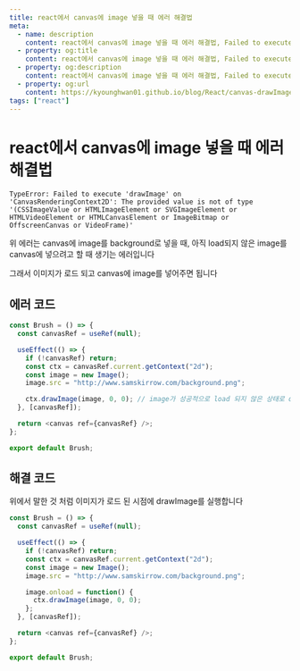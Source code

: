 ```yaml
---
title: react에서 canvas에 image 넣을 때 에러 해결법
meta:
  - name: description
    content: react에서 canvas에 image 넣을 때 에러 해결법, Failed to execute drawImage on CanvasRenderingContext2D The provided value is not of type (CSSImageValue or HTMLImageElement or SVGImageElement or HTMLVideoElement or HTMLCanvasElement or ImageBitmap or OffscreenCanvas or VideoFrame), js, html, css, 웹개발, 개발자, 프론트엔드, 백엔드, web, react
  - property: og:title
    content: react에서 canvas에 image 넣을 때 에러 해결법, Failed to execute drawImage on CanvasRenderingContext2D The provided value is not of type (CSSImageValue or HTMLImageElement or SVGImageElement or HTMLVideoElement or HTMLCanvasElement or ImageBitmap or OffscreenCanvas or VideoFrame), js, html, css, 웹개발, 개발자, 프론트엔드, 백엔드, web, react
  - property: og:description
    content: react에서 canvas에 image 넣을 때 에러 해결법, Failed to execute drawImage on CanvasRenderingContext2D The provided value is not of type (CSSImageValue or HTMLImageElement or SVGImageElement or HTMLVideoElement or HTMLCanvasElement or ImageBitmap or OffscreenCanvas or VideoFrame), js, html, css, 웹개발, 개발자, 프론트엔드, 백엔드, web, react
  - property: og:url
    content: https://kyounghwan01.github.io/blog/React/canvas-drawImage-error/
tags: ["react"]
---
```


# react에서 canvas에 image 넣을 때 에러 해결법

```
TypeError: Failed to execute 'drawImage' on 'CanvasRenderingContext2D': The provided value is not of type '(CSSImageValue or HTMLImageElement or SVGImageElement or HTMLVideoElement or HTMLCanvasElement or ImageBitmap or OffscreenCanvas or VideoFrame)'
```

위 에러는 canvas에 image를 background로 넣을 때, 아직 load되지 않은 image를 canvas에 넣으려고 할 때 생기는 에러입니다

그래서 이미지가 로드 되고 canvas에 image를 넣어주면 됩니다

## 에러 코드

```js
const Brush = () => {
  const canvasRef = useRef(null);

  useEffect(() => {
    if (!canvasRef) return;
    const ctx = canvasRef.current.getContext("2d");
    const image = new Image();
    image.src = "http://www.samskirrow.com/background.png";

    ctx.drawImage(image, 0, 0); // image가 성공적으로 load 되지 않은 상태로 drawImage를 실행하면 에러가 발생합니다
  }, [canvasRef]);

  return <canvas ref={canvasRef} />;
};

export default Brush;
```

## 해결 코드

위에서 말한 것 처럼 이미지가 로드 된 시점에 drawImage를 실행합니다

```js
const Brush = () => {
  const canvasRef = useRef(null);

  useEffect(() => {
    if (!canvasRef) return;
    const ctx = canvasRef.current.getContext("2d");
    const image = new Image();
    image.src = "http://www.samskirrow.com/background.png";

    image.onload = function() {
      ctx.drawImage(image, 0, 0);
    };
  }, [canvasRef]);

  return <canvas ref={canvasRef} />;
};

export default Brush;
```

<TagLinks />

<Comment />
